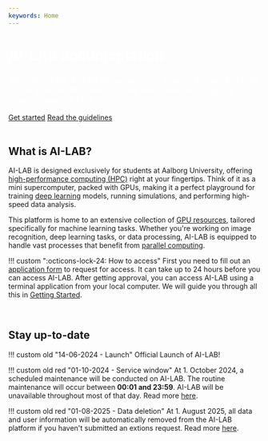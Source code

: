 ```yaml
---
keywords: Home
---
```


<div id="service-window-warning" style="display: none;" markdown>
!!! warning "<span id="time-to-window"></span> to the next service window"

    We will be performing a scheduled maintenance on AI-LAB. The routine maintenance will take place <span id="service-date" style="font-weight: bold;"></span> between <span style="font-weight: bold;">00:01 and 23:59</span>. AI-LAB will be unavailable throughout most of the day. You can still submit new jobs until the beginning of the service window. For jobs that may exceed the service window, please ensure to set a maximum runtime using the parameter `--time` that concludes before <span style="font-weight: bold;">23:59</span> the day preceding the service window. Read more about the `--time` parameter [here](/additional-guides/setting-a-time-limit). Otherwise, these jobs will not be able to start until after the maintenance period. You will receive email notifications ==1 month, 14 days, and 1 day== prior to the scheduled maintenance window.
 
    If you have any further questions please refer your question to CLAAUDIA through the [AAU service portal](https://www.serviceportal.aau.dk/).

</div>

<div class="landing">
    <div class="landing-inner">
        <div style="grid-area: landingSplashText;">
            <h1 style="color: #fff !important;">AI-LAB documentation</h1>
            <h3 style="color: #fff !important; font-weight: 400" class="landing-subtitle">
                Welcome to the AI-LAB documentation, a guide designed to help Aalborg University students delve into powerful computing projects using AI-LAB.
            </h3>
        </div>
        <div class="landing-bottom-row" style="grid-area: landingSplashCta;">
            <a href="/getting-started/preperation"class="getstarted-button">Get started</a>
            <a href="/guidelines" class="guidelines-button">Read the guidelines</a>
        </div>
    </div>
</div>

<br>

## What is AI-LAB?
AI-LAB is designed exclusively for students at Aalborg University, offering [high-performance computing (HPC)](https://www.researcher.aau.dk/guides/research-data/high-performance-computing/introduction-to-hpc) right at your fingertips. Think of it as a mini supercomputer, packed with GPUs, making it a perfect playground for training [deep learning](/glossery/#deep-learning) models, running simulations, and performing high-speed data analysis.

This platform is home to an extensive collection of [GPU resources](/system-overview/#overview-of-compute-nodes), tailored specifically for machine learning tasks. Whether you're working on image recognition, deep learning tasks, or data processing, AI-LAB is equipped to handle vast processes that benefit from [parallel computing](/glossery/#parallel-computing).

!!! custom "<span class="custom-callout-icon">:octicons-lock-24: How to access</span>"
    First you need to fill out an [application form](https://forms.office.com/e/caEhCRmqVN) to request for access. It can take up to 24 hours before you can access AI-LAB. After getting approval, you can access AI-LAB using a terminal application from your local computer. We will guide you through all this in [Getting Started](/getting-started/preperation).

<br>

## Stay up-to-date

!!! custom old "14-06-2024 - Launch"
    Official Launch of AI-LAB!

!!! custom old red "01-10-2024 - Service window"
    At 1. October 2024, a scheduled maintenance will be conducted on AI-LAB. The routine maintenance will occur between <span style="font-weight: bold;">00:01 and 23:59</span>. AI-LAB will be unavailable throughout most of that day. Read more [here](/guidelines/#8-scheduled-maintenance).

!!! custom old red "01-08-2025 - Data deletion"
    At 1. August 2025, all data and user information will be automatically removed from the AI-LAB platform if you haven't submitted an extions request. Read more [here](/guidelines/#1-data-deletion-and-extension-policies).



<script src="javascripts/serviceWindow.js"></script>
